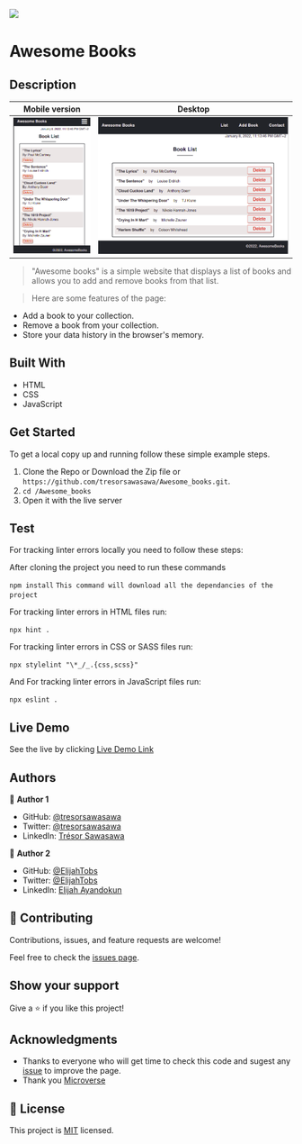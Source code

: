 ![](https://img.shields.io/badge/Microverse-blueviolet)

# Awesome Books

## Description

Mobile version | Desktop
---------------------- | ------------------------------
![Mobile_screenshot](./images/Mobile-screenshot.png) | ![DEsktop_screenshot](./images/Desktop-screenshot.png)

>  "Awesome books" is a simple website that displays a list of books and allows you to add and remove books from that list.

> Here are some features of the page:

 - Add a book to your collection.
 - Remove a book from your collection.
 - Store your data history in the browser's memory.

## Built With

- HTML
- CSS
- JavaScript

## Get Started

To get a local copy up and running follow these simple example steps.

1. Clone the Repo or Download the Zip file or ``` https://github.com/tresorsawasawa/Awesome_books.git ```.
2. ``` cd /Awesome_books ```
3. Open it with the live server

## Test

For tracking linter errors locally you need to follow these steps:

After cloning the project you need to run these commands

``` npm install ```  `` This command will download all the dependancies of the project ``

For tracking linter errors in HTML files run:

``` npx hint . ```

For tracking linter errors in CSS or SASS files run:

``` npx stylelint "\*_/_.{css,scss}" ```

And For tracking linter errors in JavaScript files run:

``` npx eslint . ```
## Live Demo

See the live by clicking [Live Demo Link](https://tresorsawasawa.github.io/Awesome_books/)

## Authors

👤 **Author 1**

- GitHub: [@tresorsawasawa](https://github.com/tresorsawasawa)
- Twitter: [@tresorsawasawa](https://twitter.com/TresorSawasawa)
- LinkedIn: [Trésor Sawasawa](https://www.linkedin.com/in/tr%C3%A9sor-sawasawa-43745320b/)

👤 **Author 2**

- GitHub: [@ElijahTobs](https://github.com/ElijahTobs)
- Twitter: [@ElijahTobs](https://twitter.com/ElijahTobs)
- LinkedIn: [Elijah Ayandokun](https://www.linkedin.com/in/elijahayandokun/)
## 🤝 Contributing

Contributions, issues, and feature requests are welcome!

Feel free to check the [issues page](../../issues/).

## Show your support

Give a ⭐️ if you like this project!

## Acknowledgments

- Thanks to everyone who will get time to check this code and sugest any [issue](https://github.com/tresorsawasawa/MyPortfolio/issues) to improve the page.
- Thank you [Microverse](https://www.microverse.org/)

## 📝 License

This project is [MIT](./MIT.md) licensed.
